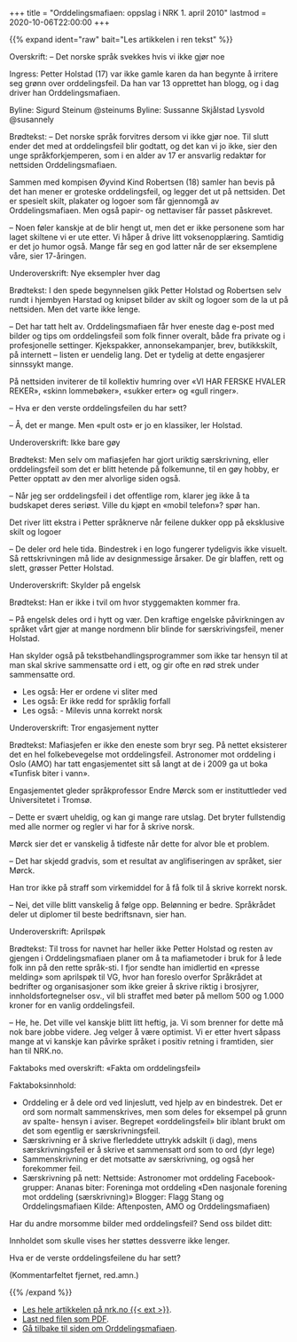 +++
title = "Orddelingsmafiaen: oppslag i NRK 1. april 2010"
lastmod = 2020-10-06T22:00:00
+++

<!-- markdownlint-disable MD034 -->

{{% expand
	ident="raw"
	bait="Les artikkelen i ren tekst"
%}}

Overskrift: – Det norske språk svekkes hvis vi ikke gjør noe

Ingress: Petter Holstad (17) var ikke gamle karen da han begynte å irritere seg grønn over orddelingsfeil. Da han var 13 opprettet han blogg, og i dag driver han Orddelingsmafiaen.

Byline: Sigurd Steinum @steinums
Byline: Sussanne Skjålstad Lysvold @susannely

Brødtekst: – Det norske språk forvitres dersom vi ikke gjør noe. Til slutt ender det med at orddelingsfeil blir godtatt, og det kan vi jo ikke, sier den unge språkforkjemperen, som i en alder av 17 er ansvarlig redaktør for nettsiden Orddelingsmafiaen.

Sammen med kompisen Øyvind Kind Robertsen (18) samler han bevis på det han mener er groteske orddelingsfeil, og legger det ut på nettsiden. Det er spesielt skilt, plakater og logoer som får gjennomgå av Orddelingsmafiaen. Men også papir- og nettaviser får passet påskrevet.

– Noen føler kanskje at de blir hengt ut, men det er ikke personene som har laget skiltene vi er ute etter. Vi håper å drive litt voksenopplæring. Samtidig er det jo humor også. Mange får seg en god latter når de ser eksemplene våre, sier 17-åringen.

Underoverskrift: Nye eksempler hver dag

Brødtekst: I den spede begynnelsen gikk Petter Holstad og Robertsen selv rundt i hjembyen Harstad og knipset bilder av skilt og logoer som de la ut på nettsiden. Men det varte ikke lenge.

– Det har tatt helt av. Orddelingsmafiaen får hver eneste dag e-post med bilder og tips om orddelingsfeil som folk finner overalt, både fra private og i profesjonelle settinger. Kjekspakker, annonsekampanjer, brev, butikkskilt, på internett – listen er uendelig lang. Det er tydelig at dette engasjerer sinnssykt mange.

På nettsiden inviterer de til kollektiv humring over «VI HAR FERSKE HVALER REKER», «skinn lommebøker», «sukker erter» og «gull ringer».

– Hva er den verste orddelingsfeilen du har sett?

– Å, det er mange. Men «pult ost» er jo en klassiker, ler Holstad.

Underoverskrift: Ikke bare gøy

Brødtekst: Men selv om mafiasjefen har gjort uriktig særskrivning, eller orddelingsfeil som det er blitt hetende på folkemunne, til en gøy hobby, er Petter opptatt av den mer alvorlige siden også.

– Når jeg ser orddelingsfeil i det offentlige rom, klarer jeg ikke å ta budskapet deres seriøst. Ville du kjøpt en «mobil telefon»? spør han.

Det river litt ekstra i Petter språknerve når feilene dukker opp på eksklusive skilt og logoer

– De deler ord hele tida. Bindestrek i en logo fungerer tydeligvis ikke visuelt. Så rettskrivningen må lide av designmessige årsaker. De gir blaffen, rett og slett, grøsser Petter Holstad.

Underoverskrift: Skylder på engelsk

Brødtekst: Han er ikke i tvil om hvor styggemakten kommer fra.

– På engelsk deles ord i hytt og vær. Den kraftige engelske påvirkningen av språket vårt gjør at mange nordmenn blir blinde for særskrivingsfeil, mener Holstad.

Han skylder også på tekstbehandlingsprogrammer som ikke tar hensyn til at man skal skrive sammensatte ord i ett, og gir ofte en rød strek under sammensatte ord.

- Les også: Her er ordene vi sliter med
- Les også: Er ikke redd for språklig forfall
- Les også: - Milevis unna korrekt norsk

Underoverskrift: Tror engasjement nytter

Brødtekst: Mafiasjefen er ikke den eneste som bryr seg. På nettet eksisterer det en hel folkebevegelse mot orddelingsfeil. Astronomer mot orddeling i Oslo (AMO) har tatt engasjementet sitt så langt at de i 2009 ga ut boka «Tunfisk biter i vann».

Engasjementet gleder språkprofessor Endre Mørck som er instituttleder ved Universitetet i Tromsø.

– Dette er svært uheldig, og kan gi mange rare utslag. Det bryter fullstendig med alle normer og regler vi har for å skrive norsk.

Mørck sier det er vanskelig å tidfeste når dette for alvor ble et problem.

– Det har skjedd gradvis, som et resultat av anglifiseringen av språket, sier Mørck.

Han tror ikke på straff som virkemiddel for å få folk til å skrive korrekt norsk.

– Nei, det ville blitt vanskelig å følge opp. Belønning er bedre. Språkrådet deler ut diplomer til beste bedriftsnavn, sier han.

Underoverskrift: Aprilspøk

Brødtekst: Til tross for navnet har heller ikke Petter Holstad og resten av gjengen i Orddelingsmafiaen planer om å ta mafiametoder i bruk for å lede folk inn på den rette språk-sti. I fjor sendte han imidlertid en «presse melding» som aprilspøk til VG, hvor han foreslo overfor Språkrådet at bedrifter og organisasjoner som ikke greier å skrive riktig i brosjyrer, innholdsfortegnelser osv., vil bli straffet med bøter på mellom 500 og 1.000 kroner for en vanlig orddelingsfeil.

– He, he. Det ville vel kanskje blitt litt heftig, ja. Vi som brenner for dette må nok bare jobbe videre. Jeg velger å være optimist. Vi er etter hvert såpass mange at vi kanskje kan påvirke språket i positiv retning i framtiden, sier han til NRK.no.

Faktaboks med overskrift: «Fakta om orddelingsfeil»

Faktaboksinnhold:
- Orddeling er å dele ord ved linjeslutt, ved hjelp av en bindestrek. Det er ord som normalt sammenskrives, men som deles for eksempel på grunn av spalte- hensyn i aviser. Begrepet «orddelingsfeil» blir iblant brukt om det som egentlig er særskrivningsfeil.
- Særskrivning er å skrive flerleddete uttrykk adskilt (i dag), mens særskrivningsfeil er å skrive et sammensatt ord som to ord (dyr lege)
- Sammenskrivning er det motsatte av særskrivning, og også her forekommer feil.
- Særskrivning på nett: Nettside: Astronomer mot orddeling Facebook-grupper: Ananas biter: Foreninga mot orddeling «Den nasjonale forening mot orddeling (særskrivning)» Blogger: Flagg Stang og Orddelingsmafiaen Kilde: Aftenposten, AMO og Orddelingsmafiaen)

Har du andre morsomme bilder med orddelingsfeil? Send oss bildet ditt: 

Innholdet som skulle vises her støttes dessverre ikke lenger.

Hva er de verste orddelingsfeilene du har sett?

(Kommentarfeltet fjernet, red.amn.)

{{% /expand %}}

- [Les hele artikkelen på nrk.no {{< ext >}}][nrk].
- [Last ned filen som PDF](nrk.pdf).
- [Gå tilbake til siden om Orddelingsmafiaen](../orddelingsmafiaen).

[nrk]: https://www.nrk.no/nordland/17-aring-kjemper-mot-orddelingsfeil-1.7825450